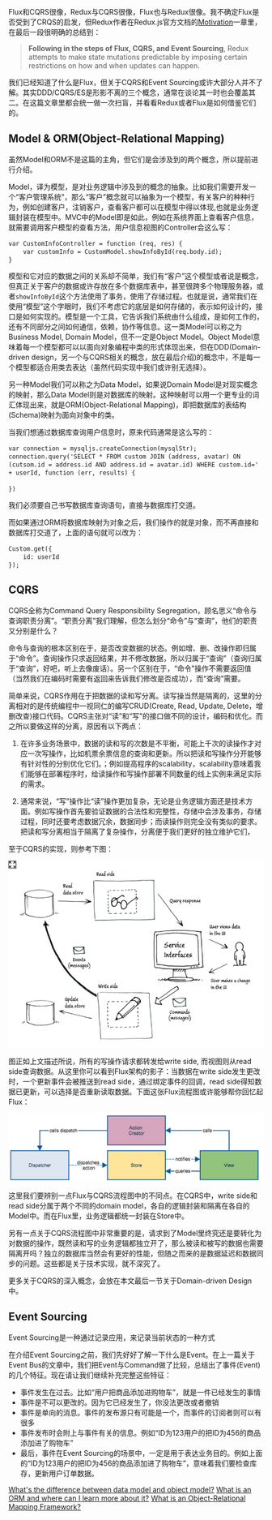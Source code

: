 Flux和CQRS很像，Redux与CQRS很像，Flux也与Redux很像。我不确定Flux是否受到了CRQS的启发，但Redux作者在Redux.js官方文档的[Motivation](http://redux.js.org/docs/introduction/Motivation.html)一章里，在最后一段很明确的总结到：

>**Following in the steps of Flux, CQRS, and Event Sourcing**, Redux attempts to make state mutations predictable by imposing certain restrictions on how and when updates can happen.

我们已经知道了什么是Flux，但关于CQRS和Event Sourcing或许大部分人并不了解。其实DDD/CQRS/ES是形影不离的三个概念，通常在谈论其一时也会覆盖其二。在这篇文章里都会统一做一次扫盲，并看看Redux或者Flux是如何借鉴它们的。

##  Model & ORM(Object-Relational Mapping)

虽然Model和ORM不是这篇的主角，但它们是会涉及到的两个概念，所以提前进行介绍。

Model，译为模型，是对业务逻辑中涉及到的概念的抽象。比如我们需要开发一个“客户管理系统”，那么“客户”概念就可以抽象为一个模型，有关客户的种种行为，例如创建客户，注销客户，查看客户都可以在模型中得以体现,也就是业务逻辑封装在模型中。MVC中的Model即是如此，例如在系统界面上查看客户信息，就需要调用客户模型的查看方法，用户信息视图的Controller会这么写：

```
var CustomInfoController = function (req, res) {
	var customInfo = CustomModel.showInfoById(req.body.id);
}
```

模型和它对应的数据之间的关系却不简单，我们有“客户”这个模型或者说是概念，但真正关于客户的数据或许存放在多个数据库表中，甚至很跨多个物理服务器，或者`showInfoById`这个方法使用了事务，使用了存储过程。也就是说，通常我们在使用“模型”这个字眼时，我们不考虑它的底层是如何存储的，表示如何设计的，接口是如何实现的。模型是一个工具，它告诉我们系统由什么组成，是如何工作的，还有不同部分之间如何通信，依赖，协作等信息。这一类Model可以称之为Business Model, Domain Model，但不一定是Object Model。Object Model意味着每一个模型都可以以面向对象编程中类的形式体现出来，但在DDD(Domain-driven design，另一个与CQRS相关的概念，放在最后介绍)的概念中，不是每一个模型都适合用类去表达（虽然代码实现中我们或许别无选择）。

另一种Model我们可以称之为Data Model，如果说Domain Model是对现实概念的映射，那么Data Model则是对数据库的映射。这种映射可以用一个更专业的词汇体现出来，就是ORM(Object-Relational Mapping)，即把数据库的表结构(Schema)映射为面向对象中的类。

当我们想通过数据库查询用户信息时，原来代码通常是这么写的：

```
var connection = mysqljs.createConnection(mysqlStr);
connection.query('SELECT * FROM custom JOIN (address, avatar) ON (cutsom.id = address.id AND address.id = avatar.id) WHERE custom.id=' + userId, function (err, results) {
	
})
```
我们必须要自己书写数据库查询语句，直接与数据库打交道。

而如果通过ORM将数据库映射为对象之后，我们操作的就是对象，而不再直接和数据库打交道了，上面的语句就可以改为：

```
Custom.get({
	id: userId
});
```

## CQRS

CQRS全称为Command Query Responsibility Segregation，顾名思义“命令与查询职责分离”。“职责分离”我们理解，但怎么划分“命令”与“查询”，他们的职责又分别是什么？

命令与查询的根本区别在于，是否改变数据的状态。例如增、删、改操作即归属于“命令”。查询操作只求返回结果，并不修改数据，所以归属于“查询”（查询归属于“查询”，好吧，听上去像废话）。另一个区别在于，“命令”操作不需要返回值（当然我们在编码时需要有返回来告诉我们修改是否成功），而“查询”需要。

简单来说，CQRS作用在于把数据的读和写分离。读写操当然是隔离的，这里的分离相对的是传统编程中一视同仁的编写CRUD(Create, Read, Update, Delete，增删改查)接口代码。CQRS主张对“读”和“写”的接口做不同的设计，编码和优化。而之所以要做这样的分离，原因有以下两点：

1. 在许多业务场景中，数据的读和写的次数是不平衡，可能上千次的读操作才对应一次写操作，比如机票余票信息的查询和更新。所以把读和写操作分开能够有针对性的分别优化它们。；例如提高程序的scalability，scalability意味着我们能够在部署程序时，给读操作和写操作部署不同数量的线上实例来满足实际的需求。

2. 通常来说，“写”操作比“读”操作更加复杂，无论是业务逻辑方面还是技术方面。例如写操作首先要验证数据的合法性和完整性，存储中会涉及事务，存储过程，同时还要考虑数据冗余，数据同步；而读操作则完全没有类似的要求。把读和写分离相当于隔离了复杂操作，分离便于我们更好的独立维护它们，

至于CQRS的实现，则参考下图：

![CQRS](./images/CQRS.png)

图正如上文描述所说，所有的写操作请求都转发给write side, 而视图则从read side查询数据。从这里你可以看到Flux架构的影子：当数据在write side发生更改时，一个更新事件会被推送到read side，通过绑定事件的回调，read side得知数据已更新，可以选择是否重新读取数据。下面这张Flux流程图或许能够帮你回忆起Flux：

![flux-data-flow](./images/flux-data-flow.png)

这里我们要辨别一点Flux与CQRS流程图中的不同点。在CQRS中，write side和read side分属于两个不同的domain model，各自的逻辑封装和隔离在各自的Model中。而在Flux里，业务逻辑都统一封装在Store中。

另有一点关于CQRS流程图中非常重要的是，请求到了Model里终究还是要转化为对数据的操作，既然读和写的业务逻辑都独立开了，那么被读和被写的数据也需要隔离开吗？独立的数据库当然会有更好的性能，但随之而来的是数据延迟和数据同步的问题。这些都是关于技术实现，就不深究了。

更多关于CQRS的深入概念，会放在本文最后一节关于Domain-driven Design中。

## Event Sourcing

Event Sourcing是一种通过记录应用，来记录当前状态的一种方式

在介绍Event Sourcing之前，我们先好好了解一下什么是Event。在上一篇关于Event Bus的文章中，我们把Event与Command做了比较，总结出了事件(Event)的几个特征。现在请让我们继续补充完整这些特征：

- 事件发生在过去。比如“用户把商品添加进购物车”，就是一件已经发生的事情
- 事件是不可以更改的。因为它已经发生了，你没法更改或者撤销
- 事件是单向的消息。事件的发布源只有可能是一个，而事件的订阅者则可以有很多
- 事件发布时会附上与事件有关的信息。例如“ID为123用户的把ID为456的商品添加进了购物车”
- 最后，事件在Event Sourcing的场景中，一定是用于表达业务目的。例如上面的“ID为123用户的把ID为456的商品添加进了购物车”，意味着我们要检查库存，更新用户订单数据。


[What's the difference between data model and object model?](http://stackoverflow.com/questions/2446002/whats-the-difference-between-data-model-and-object-model)
[What is an ORM and where can I learn more about it?](http://stackoverflow.com/questions/1279613/what-is-an-orm-and-where-can-i-learn-more-about-it)
[What is an Object-Relational Mapping Framework?](http://stackoverflow.com/questions/1152299/what-is-an-object-relational-mapping-framework)

